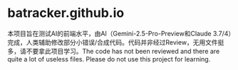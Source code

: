 # batracker.github.io
本项目旨在测试AI的前端水平，由AI（Gemini-2.5-Pro-Preview和Claude 3.7/4）完成，人类辅助修改部分小错误/合成代码。代码并非经过Review，无用文件挺多，请不要拿此项目学习。The code has not been reviewed and there are quite a lot of useless files. Please do not use this project for learning.
